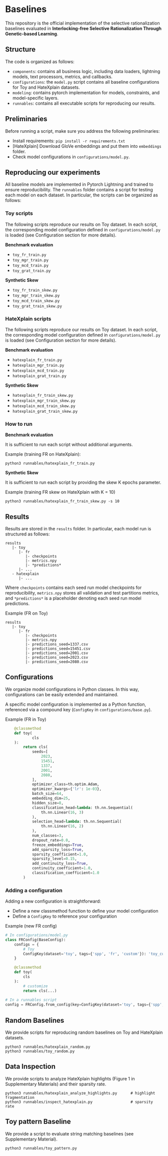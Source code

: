# Baselines

This repository is the official implementation of the selective rationalization baselines evaluated in **Interlocking-free Selective Rationalization Through Genetic-based Learning**.

## Structure

The code is organized as follows:

- ``components``: contains all business logic, including data loaders, lightning models, text processors, metrics, and callbacks.
- ``configurations``: the ``model.py`` script contains all baseline configurations for Toy and HateXplain datasets.
- ``modeling``: contains pytorch implementation for models, constraints, and model-specific layers.
- ``runnables``: contains all executable scripts for reproducing our results.

## Preliminaries

Before running a script, make sure you address the following preliminaries:

* Install requirements: ``pip install -r requirements.txt``
* [HateXplain] Download GloVe embeddings and put them into ``embeddings`` folder.
* Check model configurations in ``configurations/model.py``.

## Reproducing our experiments

All baseline models are implemented in Pytorch Lightning and trained to ensure reproducibility.
The ``runnables`` folder contains a script for testing each model on each dataset.
In particular, the scripts can be organized as follows:

### Toy scripts

The following scripts reproduce our results on Toy dataset.
In each script, the corresponding model configuration defined in ``configurations/model.py`` is loaded (see Configuration section for more details).

**Benchmark evaluation**
* ``toy_fr_train.py``
* ``toy_mgr_train.py``
* ``toy_mcd_train.py``
* ``toy_grat_train.py``

**Synthetic Skew**
* ``toy_fr_train_skew.py``
* ``toy_mgr_train_skew.py``
* ``toy_mcd_train_skew.py``
* ``toy_grat_train_skew.py``

### HateXplain scripts

The following scripts reproduce our results on Toy dataset.
In each script, the corresponding model configuration defined in ``configurations/model.py`` is loaded (see Configuration section for more details).

**Benchmark evaluation**
* ``hatexplain_fr_train.py``
* ``hatexplain_mgr_train.py``
* ``hatexplain_mcd_train.py``
* ``hatexplain_grat_train.py``

**Synthetic Skew**
* ``hatexplain_fr_train_skew.py``
* ``hatexplain_mgr_train_skew.py``
* ``hatexplain_mcd_train_skew.py``
* ``hatexplain_grat_train_skew.py``

### How to run

**Benchmark evaluation**

It is sufficient to run each script without additional arguments.

Example (training FR on HateXplain):
```commandline
python3 runnables/hatexplain_fr_train.py
```

**Synthetic Skew**

It is sufficient to run each script by providing the skew K epochs parameter.

Example (training FR skew on HateXplain with K = 10)
```commandline
python3 runnables/hatexplain_fr_train_skew.py -s 10
```

## Results

Results are stored in the `results` folder.
In particular, each model run is structured as follows:

```
results
   |- toy
      |- fr
         |- checkpoints
         |- metrics.npy
         |- *predictions* 
      |- ... 
   - hatexplain
      |- ...
```

Where ``checkpoints`` contains each seed run model checkpoints for reproducibility, 
``metrics.npy`` stores all validation and test partitions metrics, and `*predictions*` is a placeholder denoting each seed run model predictions.

Example (FR on Toy)
```
results
   |- toy
      |- fr
         |- checkpoints
         |- metrics.npy
         |- predictions_seed=1337.csv
         |- predictions_seed=15451.csv
         |- predictions_seed=2001.csv
         |- predictions_seed=2023.csv
         |- predictions_seed=2080.csv
```

## Configurations

We organize model configurations in Python classes.
In this way, configurations can be easily extended and maintained.

A specific model configuration is implemented as a Python function, referenced via a compound key (`ConfigKey` in `configurations/base.py`).

Example (FR in Toy)
```python
    @classmethod
    def toy(
            cls
    ):
        return cls(
            seeds=[
                2023,
                15451,
                1337,
                2001,
                2080,
            ],
            optimizer_class=th.optim.Adam,
            optimizer_kwargs={'lr': 1e-03},
            batch_size=64,
            embedding_dim=25,
            hidden_size=8,
            classification_head=lambda: th.nn.Sequential(
                th.nn.Linear(16, 3)
            ),
            selection_head=lambda: th.nn.Sequential(
                th.nn.Linear(16, 2)
            ),
            num_classes=3,
            dropout_rate=0.0,
            freeze_embeddings=True,
            add_sparsity_loss=True,
            sparsity_coefficient=1.0,
            sparsity_level=0.15,
            add_continuity_loss=True,
            continuity_coefficient=1.0,
            classification_coefficient=1.0
        )
```

### Adding a configuration

Adding a new configuration is straightforward:

* Define a new classmethod function to define your model configuration
* Define a `ConfigKey` to reference your configuration

Example (new FR config)
```python
# In configurations/model.py
class FRConfig(BaseConfig):
    configs = {
        # Toy
        ConfigKey(dataset='toy', tags={'spp', 'fr', 'custom'}): 'toy_custom',
    }

    @classmethod
    def toy(
        cls
    ):
        # customize
        return cls(...)
    
# In a runnables script
config = FRConfig.from_config(key=ConfigKey(dataset='toy', tags={'spp', 'fr', 'custom'}))

```

## Random Baselines

We provide scripts for reproducing random baselines on Toy and HateXplain datasets.

```commandline
python3 runnables/hatexplain_random.py
python3 runnables/toy_random.py
```

## Data Inspection

We provide scripts to analyze HateXplain highlights (Figure 1 in Supplementary Materials) and their sparsity rate.

```commandline
python3 runnables/hatexplain_analyze_highlights.py      # highlight fragmentation
python3 runnables/inspect_hatexplain.py                 # sparsity rate
```

## Toy pattern Baseline

We provide a script to evaluate string matching baselines (see Supplementary Material).

```commandline
python3 runnables/toy_pattern.py
```
